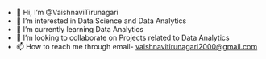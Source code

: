 - 👋 Hi, I’m @VaishnaviTirunagari
- 👀 I’m interested in Data Science and Data Analytics
- 🌱 I’m currently learning Data Analytics
- 💞️ I’m looking to collaborate on Projects related to Data Analytics
- 📫 How to reach me through email- vaishnavitirunagari2000@gmail.com

<!---
VaishnaviTirunagari/VaishnaviTirunagari is a ✨ special ✨ repository because its `README.md` (this file) appears on your GitHub profile.
You can click the Preview link to take a look at your changes.
--->
